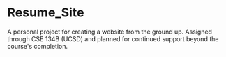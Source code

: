 # Resume_Site
A personal project for creating a website from the ground up. Assigned through CSE 134B (UCSD) and planned for continued support beyond the course's completion.
